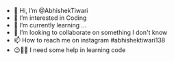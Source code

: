 - 👋 Hi, I’m @AbhishekTiwari
- 👀 I’m interested in Coding
- 🌱 I’m currently learning ...
- 💞️ I’m looking to collaborate on something I don't know
- 📫 How to reach me on instagram #abhishektiwari138
-  😉🐱‍🚀 I need some help in learning code

<!---
AbhishekTiwari0143/AbhishekTiwari0143 is a ✨ special ✨ repository because its `README.md` (this file) appears on your GitHub profile.
You can click the Preview link to take a look at your changes.
--->
